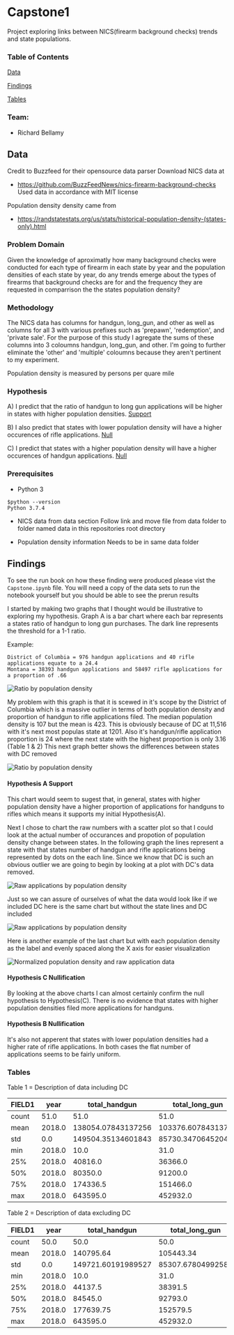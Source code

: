 # Capstone1
Project exploring links between NICS(firearm background checks) trends and state populations.

### Table of Contents
[Data](#Data)

[Findings](#Findings)

[Tables](#Tables)

### Team:

- Richard Bellamy

## Data
Credit to Buzzfeed for their opensource data parser
Download NICS data at
 - https://github.com/BuzzFeedNews/nics-firearm-background-checks
Used data in accordance with MIT license


Population density density came from 
 - https://randstatestats.org/us/stats/historical-population-density-(states-only).html

### Problem Domain
Given the knowledge of aproximatly how many background checks were conducted for each type of firearm in each state by year and the population densities of each state by year, do any trends emerge about the types of firearms that background checks are for and the frequency they are requested in comparrison the the states population density?

### Methodology
The NICS data has columns for handgun, long_gun, and other as well as columns for all 3 with various prefixes such as 'prepawn', 'redemption', and 'private sale'.  For the purpose of this study I agregate the sums of these columns into 3 coloumns handgun, long_gun, and other. I'm going to further eliminate the 'other' and 'multiple' coloumns because they aren't pertinent to my experiment.

Population density is measured by persons per quare mile

### Hypothesis
A) I predict that the ratio of handgun to long gun applications will be higher in states with higher population densities. [Support](#Hypothesis-A-Support)

B) I also predict that states with lower population density will have a higher occurences of rifle applications. [Null](#Hypothesis-B-Nullification)

C) I predict that states with a higher population density will have a higher occurences of handgun applications. [Null](#Hypothesis-C-Nullification)

### Prerequisites

- Python 3

```
$python --version
Python 3.7.4
```

- NICS data from data section
Follow link and move file from data folder to folder named data in this repositories root directory

- Population density information
Needs to be in same data folder

## Findings
To see the run book on how these finding were produced please vist the `Capstone.ipynb` file.  You will need a copy of the data sets to run the notebook yourself but you should be able to see the prerun results

I started by making two graphs that I thought would be illustrative to exploring my hypothesis. Graph A is a bar chart where each bar represents a states ratio of handgun to long gun purchases.  The dark line represents the threshold for a 1-1 ratio.

Example:
    
    District of Columbia = 976 handgun applications and 40 rifle applications equate to a 24.4
    Montana = 38393 handgun applications and 58497 rifle applications for a proportion of .66

<img alt="Ratio by population density" src='graphs/bar.png'>

My problem with this graph is that it is scewed in it's scope by the District of Columbia which is a massive outlier in terms of both population density and proportion of handgun to rifle applications filed.  The median population density is 107 but the mean is 423. This is obviously because of DC at 11,516 with it's next most populas state at 1201. Also it's handgun/rifle application proportion is 24 where the next state with the highest proportion is only 3.16 (Table 1 & 2)  This next graph better shows the differences between states with DC removed

<img alt="Ratio by population density" src='graphs/bar-noDC.png'>

#### Hypothesis A Support
This chart would seem to sugest that, in general, states with higher population density have a higher proportion of applications for handguns to rifles which means it supports my initial Hypothesis(A).

Next I chose to chart the raw numbers with a scatter plot so that I could look at the actual number of occurances and propotion of population density change between states.  In the following graph the lines represent a state with that states number of handgun and rifle applications being represented by dots on the each line.  Since we know that DC is such an obvious outlier we are going to begin by looking at a plot with DC's data removed.

<img alt="Raw applications by population density" src='graphs/scatter.png'>

Just so we can assure of ourselves of what the data would look like if we included DC here is the same chart but without the state lines and DC included

<img alt="Raw applications by population density" src='graphs/scatter-withDC.png'>

Here is another example of the last chart but with each population density as the label and evenly spaced along the X axis for easier visualization

<img alt="Normalized population density and raw application data" src='graphs/norm-scatter-withDC.png'>

#### Hypothesis C Nullification
By looking at the above charts I can almost certainly confirm the null hypothesis to Hypothesis(C).  There is no evidence that states with higher population densities filed more applications for handguns.

#### Hypothesis B Nullification
It's also not apperent that states with lower population densities had a higher rate of rifle applications.  In both cases the flat number of applications seems to be fairly uniform.



### Tables
Table 1 = Description of data including DC

|FIELD1|year  |total_handgun     |total_long_gun    |pop_density       |handgun/long_gun   |
|------|------|------------------|------------------|------------------|-------------------|
|count |51.0  |51.0              |51.0              |51.0              |51.0               |
|mean  |2018.0|138054.07843137256|103376.60784313726|423.35861745098043|1.6540754923677627 |
|std   |0.0   |149504.35134601843|85730.34706452048 |1605.7997009585968|3.297578803277349  |
|min   |2018.0|10.0              |31.0              |1.28934           |0.07050341075900181|
|25%   |2018.0|40816.0           |36366.0           |49.28428          |0.9026160053394    |
|50%   |2018.0|80350.0           |91200.0           |107.04415         |1.1951771451060367 |
|75%   |2018.0|174336.5          |151466.0          |225.18950999999998|1.494311656277248  |
|max   |2018.0|643595.0          |452932.0          |11515.65574       |24.4               |


Table 2 = Description of data excluding DC

|FIELD1|year  |total_handgun     |total_long_gun    |pop_density       |handgun/long_gun   |
|------|------|------------------|------------------|------------------|-------------------|
|count |50.0  |50.0              |50.0              |50.0              |50.0               |
|mean  |2018.0|140795.64         |105443.34         |201.51267500000003|1.199157002215119  |
|std   |0.0   |149721.60191989527|85307.67804992583 |264.5673177684518 |0.5710118989817893 |
|min   |2018.0|10.0              |31.0              |1.28934           |0.07050341075900181|
|25%   |2018.0|44137.5           |38391.5           |46.46945          |0.8928885698273171 |
|50%   |2018.0|84545.0           |92793.0           |107.008805        |1.1934184019619565 |
|75%   |2018.0|177639.75         |152579.5          |219.6491175       |1.4740263060688625 |
|max   |2018.0|643595.0          |452932.0          |1201.0947800000001|3.1627863509456446 |
<!--
===========================================================V TEMPLATEING IDEAS V===================================================

Table 1 = Description of data including DC

|FIELD1|year  |total_handgun     |total_long_gun    |pop_density       |handgun/long_gun   |
|------|------|------------------|------------------|------------------|-------------------|
|count |51.0  |51.0              |51.0              |51.0              |51.0               |
|mean  |2018.0|138054.07843137256|103376.60784313726|423.35861745098043|1.6540754923677627 |
|std   |0.0   |149504.35134601843|85730.34706452048 |1605.7997009585968|3.297578803277349  |
|min   |2018.0|10.0              |31.0              |1.28934           |0.07050341075900181|
|25%   |2018.0|40816.0           |36366.0           |49.28428          |0.9026160053394    |
|50%   |2018.0|80350.0           |91200.0           |107.04415         |1.1951771451060367 |
|75%   |2018.0|174336.5          |151466.0          |225.18950999999998|1.494311656277248  |
|max   |2018.0|643595.0          |452932.0          |11515.65574       |24.4               |


Table 2 = Description of data excluding DC

|FIELD1|year  |total_handgun     |total_long_gun    |pop_density       |handgun/long_gun   |
|------|------|------------------|------------------|------------------|-------------------|
|count |50.0  |50.0              |50.0              |50.0              |50.0               |
|mean  |2018.0|140795.64         |105443.34         |201.51267500000003|1.199157002215119  |
|std   |0.0   |149721.60191989527|85307.67804992583 |264.5673177684518 |0.5710118989817893 |
|min   |2018.0|10.0              |31.0              |1.28934           |0.07050341075900181|
|25%   |2018.0|44137.5           |38391.5           |46.46945          |0.8928885698273171 |
|50%   |2018.0|84545.0           |92793.0           |107.008805        |1.1934184019619565 |
|75%   |2018.0|177639.75         |152579.5          |219.6491175       |1.4740263060688625 |
|max   |2018.0|643595.0          |452932.0          |1201.0947800000001|3.1627863509456446 |



















I'm chosing to look at data from 1999 through 2018.  This is because my population density data ends in 2018 and my NICS data begins at the end of 1998.  This is also because that is a 20 year span and I like round numbers.
### Installing  

A step by step series of examples that tell you how to get a development env running

Say what the step will be

```
Give the example
```

And repeat

```
until finished
```

End with an example of getting some data out of the system or using it for a little demo

## Running the tests

Explain how to run the automated tests for this system

### Break down into end to end tests

Explain what these tests test and why

```
Give an example
```

### And coding style tests

Explain what these tests test and why

```
Give an example
```

## Deployment

Add additional notes about how to deploy this on a live system

## Built With

* [Dropwizard](http://www.dropwizard.io/1.0.2/docs/) - The web framework used
* [Maven](https://maven.apache.org/) - Dependency Management
* [ROME](https://rometools.github.io/rome/) - Used to generate RSS Feeds

## Contributing

Please read [CONTRIBUTING.md](https://gist.github.com/PurpleBooth/b24679402957c63ec426) for details on our code of conduct, and the process for submitting pull requests to us.

## Versioning

We use [SemVer](http://semver.org/) for versioning. For the versions available, see the [tags on this repository](https://github.com/your/project/tags). 

## Authors

* **Billie Thompson** - *Initial work* - [PurpleBooth](https://github.com/PurpleBooth)

See also the list of [contributors](https://github.com/your/project/contributors) who participated in this project.

## License

This project is licensed under the MIT License - see the [LICENSE.md](LICENSE.md) file for details

## Acknowledgments

* Hat tip to anyone whose code was used
* Inspiration
* etc
-->

